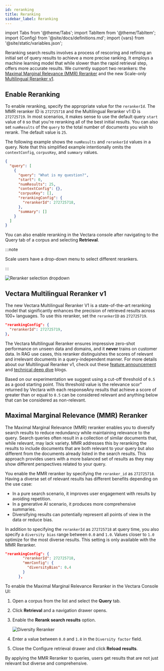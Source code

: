 ```yaml
---
id: reranking
title: Reranking
sidebar_label: Reranking
---
```


import Tabs from '@theme/Tabs';
import TabItem from '@theme/TabItem';
import {Config} from '@site/docs/definitions.md';
import {vars} from '@site/static/variables.json';

Reranking search results involves a process of rescoring and refining an 
initial set of query results to achieve a more precise ranking. It employs 
a machine learning model that while slower than the rapid retrieval step, 
offers more accurate results. We currently support two rerankers: the [Maximal Marginal Relevance 
(MMR) Reranker](/docs/api-reference/search-apis/reranking#maximal-marginal-relevance-mmr-reranker) and the new Scale-only [Multilingual Reranker v1](/docs/api-reference/search-apis/reranking#vectara-multilingual-reranker-v1).

## Enable Reranking

To enable reranking, specify the appropriate value for the `rerankerId`. 
The MMR reranker ID is `272725718` and the Multilingual Reranker v1 ID is 
`272725719`. In most scenarios, it makes sense to use the default query `start` 
value of `0` so that you're reranking all of the best initial results. You can 
also set `numResults` of the `query` to the total number of documents you wish 
to rerank. The default value is `25`.

The following example shows the `numResults` and `rerankerId` 
values in a query. Note that this simplified example intentionally omits the 
`contextConfig`, `corpusKey`, and `summary` values.

```json
{
  "query": [
    {
      "query": "What is my question?",
      "start": 0,
      "numResults": 25,
      "contextConfig": {},
      "corpusKey": [],
      "rerankingConfig": {
        "rerankerId": 272725718,
      }, 
      "summary": []
    }
  ]
}
```

You can also enable reranking in the Vectara console after navigating to the 
Query tab of a corpus and selecting **Retrieval**.

:::note

Scale users have a drop-down menu to select different rerankers.

:::

![Reranker selection dropdown](/img/reranker-dropdown.png)


## Vectara Multilingual Reranker v1

The new Vectara Multilingual Reranker V1 is a state-of-the-art reranking model 
that significantly enhances the precision of retrieved results across 100+ 
languages. To use this reranker, set the `rerankerID` as `272725719`. 

```json
"rerankingConfig": {
  "rerankerId": 272725719,
},
```


The Vectara Multilingual Reranker ensures impressive zero-shot performance on 
unseen data and domains, and it **never** trains on customer data. In RAG use 
cases, this reranker distinguishes the scores of relevant and irrelevant 
documents in a query-independent manner. For more details about our 
Multilingual Reranker v1, check out these [feature announcement](https://vectara.com/blog/unlocking-the-state-of-the-art-reranker-introducing-the-vectara-multilingual-reranker_v1/) and 
[technical deep dive](https://vectara.com/blog/deep-dive-into-multilingual-reranker-v1-state-of-the-art-reranker-across-100-languages) blogs.

Based on our experimentation we suggest using a cut-off threshold of `0.5` as 
a good starting point. This threshold value is the relevance scor" returned by 
Vectara with each responseAny results that achieve a score of greater than or 
equal to `0.5` can be considered relevant and anything below that can be 
considered as non-relevant.

## Maximal Marginal Relevance (MMR) Reranker

The Maximal Marginal Relevance (MMR) reranker enables you to diversify search 
results to reduce redundancy while maintaining relevance to the query. 
Search queries often result in a collection of similar documents that, while 
relevant, may lack variety. MMR addresses this by reranking the results to 
include documents that are both relevant to your query but also different 
from the documents already listed in the search results. This approach 
provides users with a more balanced set of results as they may show 
different perspectives related to your query.

You enable the MMR reranker by specifying the `reranker_id` as `272725718`. 
Having a diverse set of relevant results has different benefits depending on 
the use case:
* In a pure search scenario, it improves user engagement with results by 
  avoiding repetition.
* In a generative AI scenario, it produces more comprehensive summaries.
* Diversifying results can potentially represent all points of view in the 
  data or reduce bias.

In addition to specifying the `rerankerId` as `272725718` at query time, you also 
specify a `diversity bias` range between `0.0` and `1.0`. Values closer to `1.0` 
optimize for the most diverse results. This setting is only available with the 
MMR Reranker.



```json
"rerankingConfig": {
        "rerankerId": 272725718,
        "mmrConfig": {
          "diversityBias": 0.4
        }
      },
```

To enable the Maximal Marginal Relevance Reranker in the Vectara Console UI:

1. Open a corpus from the list and select the **Query** tab.
2. Click **Retrieval** and a navigation drawer opens.
3. Enable the **Rerank search results** option. 

   ![Diversity Reranker](/img/diversity_reranker.png)
4. Enter a value between `0.0` and `1.0` in the `Diversity factor` field.
5. Close the Configure retrieval drawer and click **Reload results**.

By applying the MMR Reranker to queries, users get results that are not just 
relevant but diverse and comprehensive.
